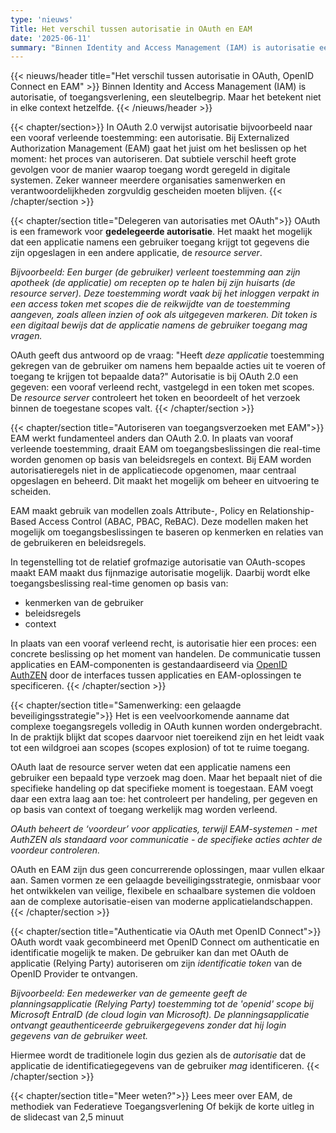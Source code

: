 ```yaml
---
type: 'nieuws'
Title: Het verschil tussen autorisatie in OAuth en EAM
date: '2025-06-11'
summary: "Binnen Identity and Access Management (IAM) is autorisatie een sleutelbegrip, maar betekent het niet in elke context hetzelfde."
---
```


{{< nieuws/header title="Het verschil tussen autorisatie in OAuth, OpenID Connect en EAM" >}}
Binnen Identity and Access Management (IAM) is autorisatie, of toegangsverlening, een sleutelbegrip. Maar het betekent niet in elke context hetzelfde. 
{{< /nieuws/header >}}

{{< chapter/section>}}
In OAuth 2.0 verwijst autorisatie bijvoorbeeld naar een vooraf verleende toestemming: een autorisatie. Bij Externalized Authorization Management (EAM) gaat het juist om het beslissen op het moment: het proces van autoriseren. Dat subtiele verschil heeft grote gevolgen voor de manier waarop toegang wordt geregeld in digitale systemen. Zeker wanneer meerdere organisaties samenwerken en verantwoordelijkheden zorgvuldig gescheiden moeten blijven.
{{< /chapter/section >}}

{{< chapter/section title="Delegeren van autorisaties met OAuth">}}
OAuth is een framework voor **gedelegeerde autorisatie**. Het maakt het mogelijk dat een applicatie namens een gebruiker toegang krijgt tot gegevens die zijn opgeslagen in een andere applicatie, de *resource server*.

*Bijvoorbeeld: Een burger (de gebruiker) verleent toestemming aan zijn apotheek (de applicatie) om recepten op te halen bij zijn huisarts (de resource server). Deze toestemming wordt vaak bij het inloggen verpakt in een access token met scopes die de reikwijdte van de toestemming aangeven, zoals alleen inzien of ook als uitgegeven markeren. Dit token is een digitaal bewijs dat de applicatie namens de gebruiker toegang mag vragen.*

OAuth geeft dus antwoord op de vraag: "Heeft *deze applicatie* toestemming gekregen van de gebruiker om namens hem bepaalde acties uit te voeren of toegang te krijgen tot bepaalde data?" Autorisatie is bij OAuth 2.0 een gegeven: een vooraf verleend recht, vastgelegd in een token met scopes. De *resource server* controleert het token en beoordeelt of het verzoek binnen de toegestane scopes valt.
{{< /chapter/section >}}

{{< chapter/section title="Autoriseren van toegangsverzoeken met EAM">}}
EAM werkt fundamenteel anders dan OAuth 2.0. In plaats van vooraf verleende toestemming, draait EAM om toegangsbeslissingen die real-time worden genomen op basis van beleidsregels en context. Bij EAM worden autorisatieregels niet in de applicatiecode opgenomen, maar centraal opgeslagen en beheerd. Dit maakt het mogelijk om beheer en uitvoering te scheiden.

EAM maakt gebruik van modellen zoals Attribute-, Policy en Relationship-Based Access Control (ABAC, PBAC, ReBAC). Deze modellen maken het mogelijk om toegangsbeslissingen te baseren op kenmerken en relaties van de gebruikeren en beleidsregels.

In tegenstelling tot de relatief grofmazige autorisatie van OAuth-scopes maakt EAM maakt dus fijnmazige autorisatie mogelijk. Daarbij wordt elke toegangsbeslissing real-time genomen op basis van:
- kenmerken van de gebruiker
- beleidsregels
- context

In plaats van een vooraf verleend recht, is autorisatie hier een proces: een concrete beslissing op het moment van handelen. De communicatie tussen applicaties en EAM-componenten is gestandaardiseerd via [OpenID AuthZEN](/methodiek/standaarden/) door de interfaces tussen applicaties en EAM-oplossingen te specificeren.
{{< /chapter/section >}}

{{< chapter/section title="Samenwerking: een gelaagde beveiligingsstrategie">}}
Het is een veelvoorkomende aanname dat complexe toegangsregels volledig in OAuth kunnen worden ondergebracht. In de praktijk blijkt dat scopes daarvoor niet toereikend zijn en het leidt vaak tot een wildgroei aan scopes (scopes explosion) of tot te ruime toegang.

OAuth laat de resource server weten dat een applicatie namens een gebruiker een bepaald type verzoek mag doen. Maar het bepaalt niet of die specifieke handeling op dat specifieke moment is toegestaan. EAM voegt daar 
een extra laag aan toe: het controleert per handeling, per gegeven en op basis van context of toegang werkelijk mag worden verleend.

*OAuth beheert de ‘voordeur’ voor applicaties, terwijl EAM-systemen - met AuthZEN als standaard voor communicatie - de specifieke acties achter de voordeur controleren.*

OAuth en EAM zijn dus geen concurrerende oplossingen, maar vullen elkaar aan. Samen vormen ze een gelaagde beveiligingsstrategie, onmisbaar voor het ontwikkelen van veilige, flexibele en schaalbare systemen die voldoen aan de complexe autorisatie-eisen van moderne applicatielandschappen.
{{< /chapter/section >}}

{{< chapter/section title="Authenticatie via OAuth met OpenID Connect">}}
OAuth wordt vaak gecombineerd met OpenID Connect om authenticatie en identificatie mogelijk te maken. De gebruiker kan dan met OAuth de applicatie (Relying Party) autoriseren om zijn *identificatie token* van de OpenID Provider te ontvangen. 

*Bijvoorbeeld: Een medewerker van de gemeente geeft de planningsapplicatie (Relying Party) toestemming tot de 'openid' scope bij Microsoft EntraID (de cloud login van Microsoft). De planningsapplicatie ontvangt geauthenticeerde gebruikergegevens zonder dat hij login gegevens van de gebruiker weet.*

Hiermee wordt de traditionele login dus gezien als de *autorisatie* dat de applicatie de identificatiegegevens van de gebruiker *mag* identificeren.
{{< /chapter/section >}}

{{< chapter/section title="Meer weten?">}}
Lees meer over EAM, de methodiek van Federatieve Toegangsverlening
Of bekijk de korte uitleg in de slidecast van 2,5 minuut


